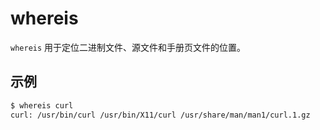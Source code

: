 # whereis

`whereis` 用于定位二进制文件、源文件和手册页文件的位置。

## 示例

```sh
$ whereis curl
curl: /usr/bin/curl /usr/bin/X11/curl /usr/share/man/man1/curl.1.gz
```